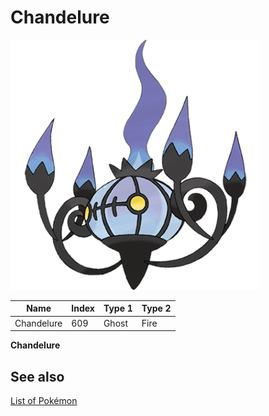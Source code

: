 # Chandelure


![Chandelure](images/609.png)

| **Name** | **Index** | **Type 1** | **Type 2** |
|----|----|----|----|
| Chandelure | 609 | Ghost | Fire  |

**Chandelure** 

## See also

[List of Pokémon](../pokemon.md)
